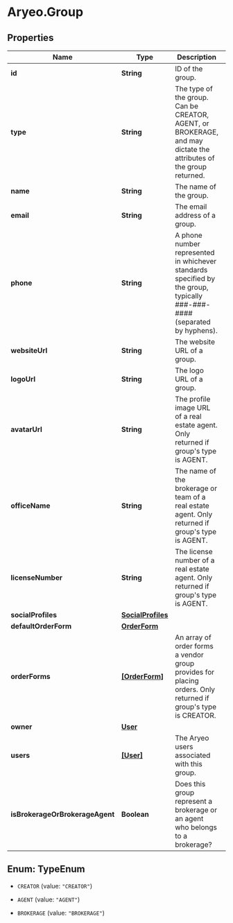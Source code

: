 # Aryeo.Group

## Properties

Name | Type | Description | Notes
------------ | ------------- | ------------- | -------------
**id** | **String** | ID of the group. | 
**type** | **String** | The type of the group. Can be CREATOR, AGENT, or BROKERAGE, and may dictate the attributes of the group returned. | 
**name** | **String** | The name of the group. | 
**email** | **String** | The email address of a group. | [optional] 
**phone** | **String** | A phone number represented in whichever standards specified by the group, typically ###-###-#### (separated by hyphens). | [optional] 
**websiteUrl** | **String** | The website URL of a group. | [optional] 
**logoUrl** | **String** | The logo URL of a group. | [optional] 
**avatarUrl** | **String** | The profile image URL of a real estate agent. Only returned if group&#39;s type is AGENT. | [optional] 
**officeName** | **String** | The name of the brokerage or team of a real estate agent. Only returned if group&#39;s type is AGENT. | [optional] 
**licenseNumber** | **String** | The license number of a real estate agent. Only returned if group&#39;s type is AGENT. | [optional] 
**socialProfiles** | [**SocialProfiles**](SocialProfiles.md) |  | [optional] 
**defaultOrderForm** | [**OrderForm**](OrderForm.md) |  | [optional] 
**orderForms** | [**[OrderForm]**](OrderForm.md) | An array of order forms a vendor group provides for placing orders. Only returned if group&#39;s type is CREATOR.  | [optional] 
**owner** | [**User**](User.md) |  | [optional] 
**users** | [**[User]**](User.md) | The Aryeo users associated with this group. | [optional] 
**isBrokerageOrBrokerageAgent** | **Boolean** | Does this group represent a brokerage or an agent who belongs to a brokerage? | 



## Enum: TypeEnum


* `CREATOR` (value: `"CREATOR"`)

* `AGENT` (value: `"AGENT"`)

* `BROKERAGE` (value: `"BROKERAGE"`)




